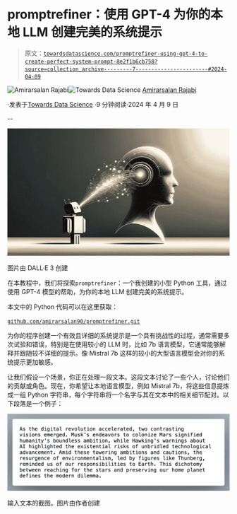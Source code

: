 # promptrefiner：使用 GPT-4 为你的本地 LLM 创建完美的系统提示

> 原文：[`towardsdatascience.com/promptrefiner-using-gpt-4-to-create-perfect-system-prompt-8e2f1b6cb758?source=collection_archive---------7-----------------------#2024-04-09`](https://towardsdatascience.com/promptrefiner-using-gpt-4-to-create-perfect-system-prompt-8e2f1b6cb758?source=collection_archive---------7-----------------------#2024-04-09)

[](https://medium.com/@amirarsalan.rajabi?source=post_page---byline--8e2f1b6cb758--------------------------------)![Amirarsalan Rajabi](https://medium.com/@amirarsalan.rajabi?source=post_page---byline--8e2f1b6cb758--------------------------------)[](https://towardsdatascience.com/?source=post_page---byline--8e2f1b6cb758--------------------------------)![Towards Data Science](https://towardsdatascience.com/?source=post_page---byline--8e2f1b6cb758--------------------------------) [Amirarsalan Rajabi](https://medium.com/@amirarsalan.rajabi?source=post_page---byline--8e2f1b6cb758--------------------------------)

·发表于[Towards Data Science](https://towardsdatascience.com/?source=post_page---byline--8e2f1b6cb758--------------------------------) ·9 分钟阅读·2024 年 4 月 9 日

--

![](img/0d710c44dad39f0f9ea50f94f2b489ae.png)

图片由 DALL·E 3 创建

在本教程中，我们将探索`promptrefiner`：一个我创建的小型 Python 工具，通过使用 GPT-4 模型的帮助，为你的本地 LLM 创建完美的系统提示。

本文中的 Python 代码可以在这里获取：

[`github.com/amirarsalan90/promptrefiner.git`](https://github.com/amirarsalan90/promptrefiner.git)

为你的程序创建一个有效且详细的系统提示是一个具有挑战性的过程，通常需要多次试验和错误，特别是在使用较小的 LLM 时，比如 7b 语言模型，它通常能够解释并跟随较不详细的提示。像 Mistral 7b 这样的较小的大型语言模型会对你的系统提示更加敏感。

让我们假设一个场景，你正在处理一段文本。这段文本讨论了一些个人，讨论他们的贡献或角色。现在，你希望让本地语言模型，例如 Mistral 7b，将这些信息提炼成一组 Python 字符串，每个字符串将一个名字与其在文本中的相关细节配对。以下段落是一个例子：

![](img/720c6e508343b840d0583dcd5b9e3add.png)

输入文本的截图。图片由作者创建
